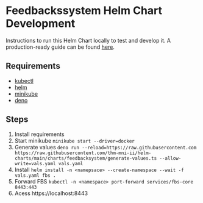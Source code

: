 # Feedbackssystem Helm Chart Development

Instructions to run this Helm Chart locally to test and develop it. A production-ready guide can be found [here](README.md).

## Requirements

- [kubectl](https://kubernetes.io/docs/tasks/tools/)
- [helm](https://helm.sh/docs/intro/install/)
- [minikube](https://minikube.sigs.k8s.io/docs/start/)
- [deno](https://deno.land/manual/getting_started/installation)

## Steps

1. Install requirements
2. Start minikube `minikube start --driver=docker`
3. Generate values `deno run --reload=https://raw.githubusercontent.com https://raw.githubusercontent.com/thm-mni-ii/helm-charts/main/charts/feedbacksystem/generate-values.ts --allow-write=vals.yaml vals.yaml`
4. Install `helm install -n <namepsace> --create-namespace --wait -f vals.yaml fbs .`
5. Forward FBS `kubectl -n <namespace> port-forward services/fbs-core 8443:443`
6. Acess https://localhost:8443
